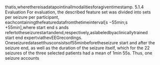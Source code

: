 thatis,wherethereisadatapointinallmodalitiesforagiventimestamp.
5.1.4 Evaluation
For evaluation, the described feature set was divided into sets per seizure per participant,
eachcontainingthefeaturedatafromthetimeinterval[s −55min;s +55min],where
start end
s ands refertotheseizurestartandend,respectively,aslabeledbyaclinicallytrained
start end
expertviathevEEGrecordings. Oneseizuredatasetthusconsistsof55minbeforetheseizure
start and after the seizure end, as well as the duration of the seizure itself, which for the 22
seizures of the three selected patients had a mean of 1min 55s. Thus, one seizure accounts